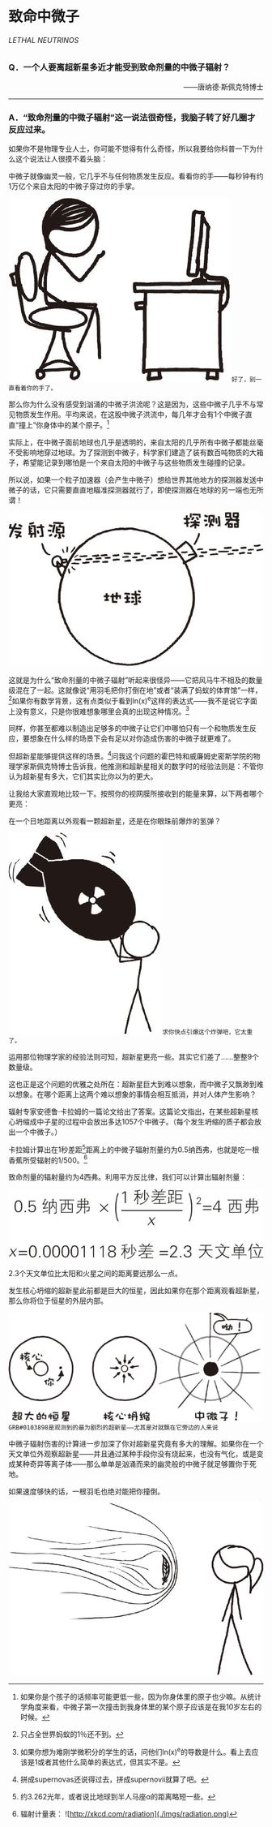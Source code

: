 # 致命中微子
###### LETHAL NEUTRINOS
### Q．一个人要离超新星多近才能受到致命剂量的中微子辐射？
<p align="right">——唐纳德·斯佩克特博士</p>

***
### A．“致命剂量的中微子辐射”这一说法很奇怪，我脑子转了好几圈才反应过来。
如果你不是物理专业人士，你可能不觉得有什么奇怪，所以我要给你科普一下为什么这个说法让人很摸不着头脑：

中微子就像幽灵一般，它几乎不与任何物质发生反应。看看你的手——每秒钟有约1万亿个来自太阳的中微子穿过你的手掌。

![1](./imgs/LN-1.png)
`好了，别一直看着你的手了。`

那么你为什么没有感受到汹涌的中微子洪流呢？这是因为，这些中微子几乎不与常见物质发生作用。平均来说，在这股中微子洪流中，每几年才会有1个中微子直直“撞上”你身体中的某个原子。[^1]

实际上，在中微子面前地球也几乎是透明的，来自太阳的几乎所有中微子都能丝毫不受影响地穿过地球。为了探测到中微子，科学家们建造了装有数百吨物质的大箱子，希望能记录到哪怕是一个来自太阳的中微子与这些物质发生碰撞的记录。

所以说，如果一个粒子加速器（会产生中微子）想给世界其他地方的探测器发送中微子的话，它只需要直直地瞄准探测器就行了，即使探测器在地球的另一端也无所谓！

![2](./imgs/LN-2.png)

这就是为什么“致命剂量的中微子辐射”听起来很怪异——它把风马牛不相及的数量级混在了一起。这就像说“用羽毛把你打倒在地”或者“装满了蚂蚁的体育馆”一样，[^2]如果你有数学背景，这有点类似于看到ln(x)<sup>e</sup>这样的表达式——我不是说它字面上没有意义，只是你很难想象哪里会真的出现这种情况。[^3]

同样，你甚至都难以制造出足够多的中微子让它们中哪怕只有一个和物质发生反应，要想象在什么样的场景下会有足以对你造成伤害的中微子就更难了。

但超新星能够提供这样的场景。[^4]问我这个问题的霍巴特和威廉姆史密斯学院的物理学家斯佩克特博士告诉我，他推测和超新星相关的数字时的经验法则是：不管你认为超新星有多大，它们其实比你以为的更大。

让我给大家直观地比较一下。按照你的视网膜所接收到的能量来算，以下两者哪个更亮：

在一个日地距离以外观看一颗超新星，还是在你眼珠前爆炸的氢弹？

![3](./imgs/LN-3.png)
`求你快点引爆这个炸弹吧，它太重了。`

运用那位物理学家的经验法则可知，超新星更亮一些。其实它们差了……整整9个数量级。

这也正是这个问题的优雅之处所在：超新星巨大到难以想象，而中微子又飘渺到难以想象。在哪个距离上这两个难以想象的事情会相互抵消，并对人体产生影响？

辐射专家安德鲁·卡拉姆的一篇论文给出了答案。这篇论文指出，在某些超新星核心坍缩成中子星的过程中会放出多达1057个中微子。（每个发生坍缩的质子都会放出一个中微子。）

卡拉姆计算出在1秒差距[^5]距离上的中微子辐射剂量约为0.5纳西弗，也就是吃一根香蕉所受辐射的1/500。[^6]

致命剂量的辐射量约为4西弗。利用平方反比律，我们可以计算出辐射剂量：

![4](./imgs/LN-4.png)

2.3个天文单位比太阳和火星之间的距离要远那么一点。

发生核心坍缩的超新星此前都是巨大的恒星，因此如果你在那个距离观看超新星，那么你将位于恒星的外层内部。

![5](./imgs/LN-5.png)
`GRB#0103898是观测到的最为剧烈的超新星——尤其是对就飘在它旁边的人来说`

中微子辐射伤害的计算进一步加深了你对超新星究竟有多大的理解。如果你在一个天文单位外观察超新星——并且通过某种手段你没有烧起来，也没有气化，或是变成某种奇异等离子体——那么单单是汹涌而来的幽灵般的中微子就足够置你于死地。

如果速度够快的话，一根羽毛也绝对能把你撞倒。

![6](./imgs/LN-6.png)

[^1]:如果你是个孩子的话频率可能更低一些，因为你身体里的原子也少嘛。从统计学角度来看，中微子第一次撞击到我身体里的某个原子应该是在我10岁左右的时候。
[^2]:只占全世界蚂蚁的1％还不到。
[^3]:如果你想为难刚学微积分的学生的话，问他们ln(x)<sup>e</sup>的导数是什么。看上去应该是1或者其他什么简单的表达式，但其实不是。
[^4]:拼成supernovas还说得过去，拼成supernovii就算了吧。
[^5]:约3.262光年，或者说比地球到半人马座α的距离略短一些。
[^6]:辐射计量表：  ![http://xkcd.com/radiation](./imgs/radiation.png)  
